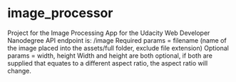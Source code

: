 # image_processor
Project for the Image Processing App for the Udacity Web Developer Nanodegree
API endpoint is: /image
Required params = filename (name of the image placed into the assets/full folder, exclude file extension)
Optional params = width, height
Width and height are both optional, if both are supplied that equates to a different aspect ratio, the aspect ratio will change.
